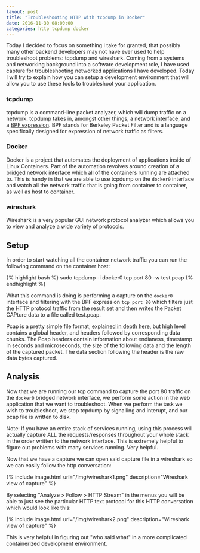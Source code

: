```yaml
---
layout: post
title: "Troubleshooting HTTP with tcpdump in Docker"
date: 2016-11-30 08:00:00
categories: http tcpdump docker
---
```


Today I decided to focus on something I take for granted, that possibly many 
other backend developers may not have ever used to help troubleshoot problems:
tcpdump and wireshark.  Coming from a systems and networking background into
a software development role, I have used capture for troubleshooting networked
applications I have developed.  Today I will try to explain how you can setup
a development environment that will allow you to use these tools to troubleshoot
your application.

### tcpdump

tcpdump is a command-line packet analyzer, which will dump traffic on a network.
tcpdump takes in, amongst other things, a network interface, and a [BPF
expression][bpf].  BPF stands for Berkeley Packet Filter and is a language
specifically designed for expression of network traffic as filters.

### Docker

Docker is a project that automates the deployment of applications inside of Linux
Containers.  Part of the automation revolves around creation of a bridged network
interface which all of the containers running are attached to.  This is handy
in that we are able to use tcpdump on the `docker0` interface and watch all the
network traffic that is going from container to container, as well as host
to container.

### wireshark

Wireshark is a very popular GUI network protocol analyzer which allows you to 
view and analyze a wide variety of protocols.

## Setup

In order to start watching all the container network traffic you can run the
following command on the container host:

{% highlight bash %}
sudo tcpdump -i docker0 tcp port 80 -w test.pcap
{% endhighlight %}

What this command is doing is performing a capture on the `docker0` interface
and filtering with the BPF expression `tcp port 80` which filters just the 
HTTP protocol traffic from the result set and then writes the Packet CAPture
data to a file called test.pcap.

Pcap is a pretty simple file format, [explained in depth here][pcap], but high
level contains a global header, and headers followed by corresponding data chunks.
The Pcap headers contain information about endianess, timestamp in seconds and
microseconds, the size of the following data and the length of the captured
packet.  The data section following the header is the raw data bytes captured.

## Analysis

Now that we are running our tcp command to capture the port 80 traffic on the 
`docker0` bridged network interface, we perform some action in the web
application that we want to troubleshoot.  When we perform the task we wish
to troubleshoot, we stop tcpdump by signalling and interupt, and our pcap
file is written to disk.

Note: If you have an entire stack of services running, using this process
will actually capture ALL the requests/responses throughout your whole stack
in the order written to the network interface.  This is extremely helpful 
to figure out problems with many services running.  Very helpful.

Now that we have a capture we can open said capture file in a wireshark so we
can easily follow the http conversation:

{% include image.html url="/img/wireshark1.png" description="Wireshark view of capture" %}

By selecting "Analyze > Follow > HTTP Stream" in the menus you will be able to just 
see the particular HTTP text protocol for this HTTP conversation which would
look like this:

{% include image.html url="/img/wireshark2.png" description="Wireshark view of capture" %}

This is very helpful in figuring out "who said what" in a more complicated 
containerized development environment.

[tcpdump]: http://www.tcpdump.org
[wireshark]: https://www.wireshark.org
[bpf]: http://biot.com/capstats/bpf.html
[docker]: http://docker.com
[pcap]: http://www.kroosec.com/2012/10/a-look-at-pcap-file-format.html

